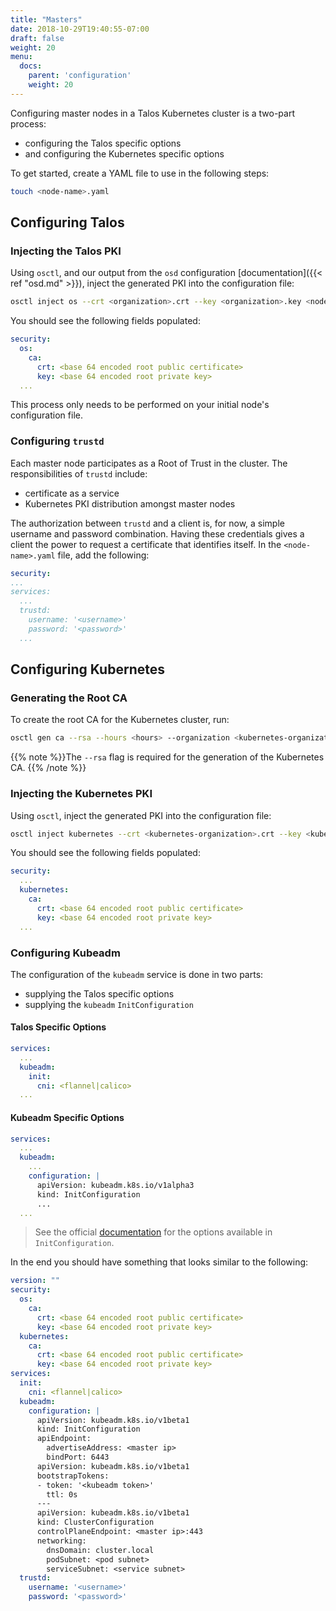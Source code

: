 ```yaml
---
title: "Masters"
date: 2018-10-29T19:40:55-07:00
draft: false
weight: 20
menu:
  docs:
    parent: 'configuration'
    weight: 20
---
```


Configuring master nodes in a Talos Kubernetes cluster is a two-part process:

- configuring the Talos specific options
- and configuring the Kubernetes specific options

To get started, create a YAML file to use in the following steps:

```bash
touch <node-name>.yaml
```

## Configuring Talos

### Injecting the Talos PKI

Using `osctl`, and our output from the `osd` configuration [documentation]({{< ref "osd.md" >}}), inject the generated PKI into the configuration file:

```bash
osctl inject os --crt <organization>.crt --key <organization>.key <node-name>.yaml
```

You should see the following fields populated:

```yaml
security:
  os:
    ca:
      crt: <base 64 encoded root public certificate>
      key: <base 64 encoded root private key>
  ...
```

This process only needs to be performed on your initial node's configuration file.

### Configuring `trustd`

Each master node participates as a Root of Trust in the cluster.
The responsibilities of `trustd` include:

- certificate as a service
- Kubernetes PKI distribution amongst master nodes

The authorization between `trustd` and a client is, for now, a simple username and password combination.
Having these credentials gives a client the power to request a certificate that identifies itself.
In the `<node-name>.yaml` file, add the following:

```yaml
security:
...
services:
  ...
  trustd:
    username: '<username>'
    password: '<password>'
  ...
```

## Configuring Kubernetes

### Generating the Root CA

To create the root CA for the Kubernetes cluster, run:

```bash
osctl gen ca --rsa --hours <hours> --organization <kubernetes-organization>
```

{{% note %}}The `--rsa` flag is required for the generation of the Kubernetes CA. {{% /note %}}

### Injecting the Kubernetes PKI

Using `osctl`, inject the generated PKI into the configuration file:

```bash
osctl inject kubernetes --crt <kubernetes-organization>.crt --key <kubernetes-organization>.key <node-name>.yaml
```

You should see the following fields populated:

```yaml
security:
  ...
  kubernetes:
    ca:
      crt: <base 64 encoded root public certificate>
      key: <base 64 encoded root private key>
  ...
```

### Configuring Kubeadm

The configuration of the `kubeadm` service is done in two parts:

- supplying the Talos specific options
- supplying the `kubeadm` `InitConfiguration`

#### Talos Specific Options

```yaml
services:
  ...
  kubeadm:
    init:
      cni: <flannel|calico>
  ...
```

#### Kubeadm Specific Options

```yaml
services:
  ...
  kubeadm:
    ...
    configuration: |
      apiVersion: kubeadm.k8s.io/v1alpha3
      kind: InitConfiguration
      ...
  ...
```

> See the official [documentation](https://kubernetes.io/docs/reference/setup-tools/kubeadm/kubeadm-init/) for the options available in `InitConfiguration`.

In the end you should have something that looks similar to the following:

```yaml
version: ""
security:
  os:
    ca:
      crt: <base 64 encoded root public certificate>
      key: <base 64 encoded root private key>
  kubernetes:
    ca:
      crt: <base 64 encoded root public certificate>
      key: <base 64 encoded root private key>
services:
  init:
    cni: <flannel|calico>
  kubeadm:
    configuration: |
      apiVersion: kubeadm.k8s.io/v1beta1
      kind: InitConfiguration
      apiEndpoint:
        advertiseAddress: <master ip>
        bindPort: 6443
      apiVersion: kubeadm.k8s.io/v1beta1
      bootstrapTokens:
      - token: '<kubeadm token>'
        ttl: 0s
      ---
      apiVersion: kubeadm.k8s.io/v1beta1
      kind: ClusterConfiguration
      controlPlaneEndpoint: <master ip>:443
      networking:
        dnsDomain: cluster.local
        podSubnet: <pod subnet>
        serviceSubnet: <service subnet>
  trustd:
    username: '<username>'
    password: '<password>'
```

